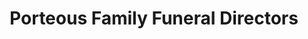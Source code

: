 ---
title: "Porteous Family Funeral Directors"
url: /edinburgh/porteous-family-funeral-directors-lanark-road/
shop: funeral directors
---